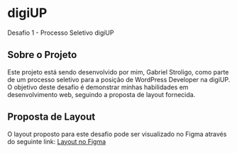 # digiUP

Desafio 1 - Processo Seletivo digiUP

## Sobre o Projeto

Este projeto está sendo desenvolvido por mim, Gabriel Stroligo, como parte de um processo seletivo para a posição de WordPress Developer na digiUP. O objetivo deste desafio é demonstrar minhas habilidades em desenvolvimento web, seguindo a proposta de layout fornecida.

## Proposta de Layout

O layout proposto para este desafio pode ser visualizado no Figma através do seguinte link: [Layout no Figma](https://www.figma.com/file/WTrRdyKU02ggLp9PzLIbli/Desafios-t%C3%A9cnicos-digiUP---WordPress-Developer?type=design&node-id=0%3A1&mode=design&t=cv6pWzeT0Mra2a5V-1)
